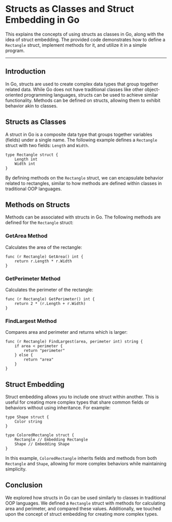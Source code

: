 # Structs as Classes and Struct Embedding in Go

This explains the concepts of using structs as classes in Go, along with the idea of struct embedding. The provided code demonstrates how to define a `Rectangle` struct, implement methods for it, and utilize it in a simple program.

---

## Introduction

In Go, structs are used to create complex data types that group together related data. While Go does not have traditional classes like other object-oriented programming languages, structs can be used to achieve similar functionality. Methods can be defined on structs, allowing them to exhibit behavior akin to classes.

## Structs as Classes

A struct in Go is a composite data type that groups together variables (fields) under a single name. The following example defines a `Rectangle` struct with two fields: `Length` and `Width`.

```
type Rectangle struct {
    Length int
    Width int
}
```


By defining methods on the `Rectangle` struct, we can encapsulate behavior related to rectangles, similar to how methods are defined within classes in traditional OOP languages.

## Methods on Structs

Methods can be associated with structs in Go. The following methods are defined for the `Rectangle` struct:

### GetArea Method

Calculates the area of the rectangle:

```
func (r Rectangle) GetArea() int {
    return r.Length * r.Width
}
```


### GetPerimeter Method

Calculates the perimeter of the rectangle:

```
func (r Rectangle) GetPerimeter() int {
    return 2 * (r.Length + r.Width)
}
```


### FindLargest Method

Compares area and perimeter and returns which is larger:

```
func (r Rectangle) FindLargest(area, perimeter int) string {
    if area < perimeter {
        return "perimeter"
    } else {
        return "area"
    }
}
```


## Struct Embedding

Struct embedding allows you to include one struct within another. This is useful for creating more complex types that share common fields or behaviors without using inheritance. For example:

```
type Shape struct {
    Color string
}

type ColoredRectangle struct {
    Rectangle // Embedding Rectangle
    Shape // Embedding Shape
}
```

In this example, `ColoredRectangle` inherits fields and methods from both `Rectangle` and `Shape`, allowing for more complex behaviors while maintaining simplicity.


## Conclusion

We explored how structs in Go can be used similarly to classes in traditional OOP languages. We defined a `Rectangle` struct with methods for calculating area and perimeter, and compared these values. Additionally, we touched upon the concept of struct embedding for creating more complex types.